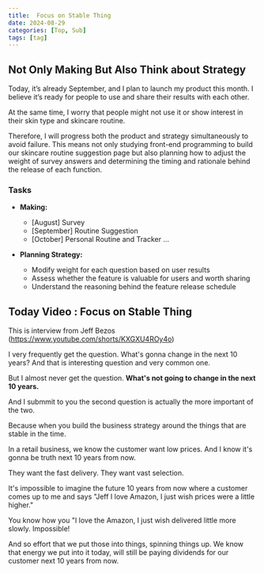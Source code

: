 ```yaml
---
title:  Focus on Stable Thing
date: 2024-08-29
categories: [Top, Sub]
tags: [tag]
---
```


## Not Only Making But Also Think about Strategy

Today, it’s already September, and I plan to launch my product this month. I believe it’s ready for people to use and share their results with each other.<br>

At the same time, I worry that people might not use it or show interest in their skin type and skincare routine.<br>

Therefore, I will progress both the product and strategy simultaneously to avoid failure. This means not only studying front-end programming to build our skincare routine suggestion page but also planning how to adjust the weight of survey answers and determining the timing and rationale behind the release of each function.

### Tasks

* **Making:**
  * [August] Survey
  * [September] Routine Suggestion
  * [October] Personal Routine and Tracker ...
  
* **Planning Strategy:**
  * Modify weight for each question based on user results
  * Assess whether the feature is valuable for users and worth sharing
  * Understand the reasoning behind the feature release schedule


## Today Video : Focus on Stable Thing

This is interview from Jeff Bezos (https://www.youtube.com/shorts/KXGXU4ROy4o) <br>

I very frequently get the question. What's gonna change in the next 10 years? And that is interesting question and very common one.<br>

But I almost never get the question. **What's not going to change in the next 10 years.**<br>

And I submmit to you the second question is actually the more important of the two.<br>

Because when you build the business strategy around the things that are stable in the time. <br>

In a retail business, we know the customer want low prices. And I know it's gonna be truth next 10 years from now. <br>

They want the fast delivery. They want vast selection. <br>

It's impossible to imagine the future 10 years from now where a customer comes up to me and says "Jeff I love Amazon, I just wish prices were a little higher."<br>

You know how you "I love the Amazon, I just wish delivered little more slowly. Impossible!<br>

And so effort that we put those into things, spinning things up. We know that energy we put into it today, will still be paying dividends for our customer next 10 years from now.